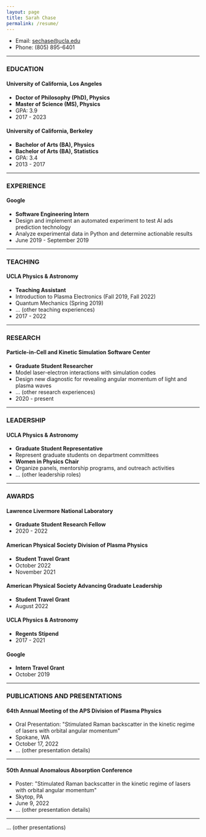 ```yaml
---
layout: page
title: Sarah Chase
permalink: /resume/
---
```


- Email: sechase@ucla.edu
- Phone: (805) 895-6401

---

### EDUCATION

#### University of California, Los Angeles
- **Doctor of Philosophy (PhD), Physics**  
- **Master of Science (MS), Physics**  
- GPA: 3.9
- 2017 - 2023

#### University of California, Berkeley
- **Bachelor of Arts (BA), Physics**  
- **Bachelor of Arts (BA), Statistics**  
- GPA: 3.4
- 2013 - 2017

---

### EXPERIENCE

#### Google
- **Software Engineering Intern**
- Design and implement an automated experiment to test AI ads prediction technology
- Analyze experimental data in Python and determine actionable results
- June 2019 - September 2019

---

### TEACHING

#### UCLA Physics & Astronomy
- **Teaching Assistant**
- Introduction to Plasma Electronics (Fall 2019, Fall 2022)
- Quantum Mechanics (Spring 2019)
- ... (other teaching experiences)
- 2017 - 2022

---

### RESEARCH

#### Particle-in-Cell and Kinetic Simulation Software Center
- **Graduate Student Researcher**
- Model laser-electron interactions with simulation codes
- Design new diagnostic for revealing angular momentum of light and plasma waves
- ... (other research experiences)
- 2020 - present

---

### LEADERSHIP

#### UCLA Physics & Astronomy
- **Graduate Student Representative**
- Represent graduate students on department committees
- **Women in Physics Chair**
- Organize panels, mentorship programs, and outreach activities
- ... (other leadership roles)

---

### AWARDS

#### Lawrence Livermore National Laboratory
- **Graduate Student Research Fellow**
- 2020 - 2022

#### American Physical Society Division of Plasma Physics
- **Student Travel Grant**
- October 2022
- November 2021

#### American Physical Society Advancing Graduate Leadership
- **Student Travel Grant**
- August 2022

#### UCLA Physics & Astronomy
- **Regents Stipend**
- 2017 - 2021

#### Google
- **Intern Travel Grant**
- October 2019

---

### PUBLICATIONS AND PRESENTATIONS

#### 64th Annual Meeting of the APS Division of Plasma Physics
- Oral Presentation: "Stimulated Raman backscatter in the kinetic regime of lasers with orbital angular momentum"
- Spokane, WA
- October 17, 2022
- ... (other presentation details)

---

#### 50th Annual Anomalous Absorption Conference
- Poster: "Stimulated Raman backscatter in the kinetic regime of lasers with orbital angular momentum"
- Skytop, PA
- June 9, 2022
- ... (other presentation details)

---

... (other presentations)

